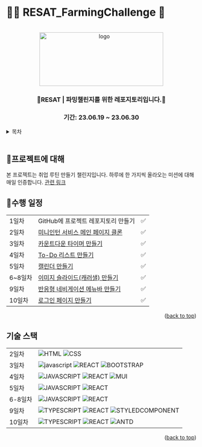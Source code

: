# 👩‍🌾 RESAT_FarmingChallenge 🌾

<a name="readme-top"></a>

<!-- PROJECT LOGO -->

<br />

<div align="center">
  <a href="https://github.com/github_username/repo_name">
    <div width = "80" height="80">
        <img src="https://miniintern-upload.s3.ap-northeast-2.amazonaws.com/35506/8e9a0f78-6d4c-450f-851d-42e7ec583101/%EC%9E%90%EC%82%B0-49.png" alt="logo"width="328" height="142">
    </div>
  </a>
<h3 align="center">🌱RESAT | 파밍챌린지를 위한 레포지토리입니다.🌱</h3>
<h3 align="center">기간: 23.06.19 ~ 23.06.30</h3>
</div>

<!-- TABLE OF CONTENTS -->
<details>
  <summary>목차</summary>
  <ol>
    <li><a href="#프로젝트에-대해">🌱프로젝트에 대해</a></li>
    <li><a href='#수행-일정'>🌱수행 일정</a></li>
    <!-- <li><a href="#기술-스택">기술 스택</a></li>
    <li><a href="#roadmap">Roadmap</a></li> -->
  </ol>
</details>
<br/>

<!-- ABOUT THE PROJECT -->

## 🌱프로젝트에 대해

본 프로젝트는 취업 루틴 만들기 챌린지입니다.
하루에 한 가지씩 올라오는 미션에 대해 매일 인증합니다.
[관련 링크](https://miniintern.com/event/2158)

## 🌱수행 일정

|         |                                                                                              |     |
| ------- | -------------------------------------------------------------------------------------------- | --- |
| 1일차   | GitHub에 프로젝트 레포지토리 만들기                                                          | ✅  |
| 2일차   | [미니인턴 서비스 메인 페이지 클론](https://blcklamb.github.io/RESAT_FarmingChallenge/day02/) | ✅  |
| 3일차   | [카운트다운 타이머 만들기](https://resat-farming-challenge-timer.vercel.app/)                | ✅  |
| 4일차   | [To-Do 리스트 만들기](https://resat-farming-challenge-todo-list.netlify.app/)                | ✅  |
| 5일차   | [캘린더 만들기](https://resat-farming-challenge-calendar.vercel.app/)                        | ✅  |
| 6~8일차 | [이미지 슬라이드(캐러샐) 만들기](https://resat-farming-challenge-carousel.netlify.app/)      | ✅  |
| 9일차   | [반응형 네비게이션 메뉴바 만들기](https://resat-farming-challenge-clone-page.vercel.app/)    | ✅  |
| 10일차  | [로그인 페이지 만들기](https://resat-farming-challenge-login-page.netlify.app/)              | ✅  |

<p align="right">(<a href="#readme-top">back to top</a>)</p>

## 기술 스택

|         |                                                                                                     |
| ------- | --------------------------------------------------------------------------------------------------- |
| 2일차   | ![HTML][html-shield] ![CSS][css-shield]                                                             |
| 3일차   | ![javascript][javascript-shield] ![REACT][react-shield] ![BOOTSTRAP][bootstrap-shield]              |
| 4일차   | ![JAVASCRIPT][javascript-shield] ![REACT][react-shield] ![MUI][mui-shield]                          |
| 5일차   | ![JAVASCRIPT][javascript-shield] ![REACT][react-shield]                                             |
| 6-8일차 | ![JAVASCRIPT][javascript-shield] ![REACT][react-shield]                                             |
| 9일차   | ![TYPESCRIPT][typescript-shield] ![REACT][react-shield] ![STYLEDCOMPONENT][styledcomponents-shield] |
| 10일차  | ![TYPESCRIPT][typescript-shield] ![REACT][react-shield] ![ANTD][antdesign-shield]                   |

<p align="right">(<a href="#readme-top">back to top</a>)</p>

<!-- ROADMAP -->

<!-- ## 개선 사항

- [ ] 작성 예정 1
- [ ] 작성 예정 2
- [ ] 작성 예정 3
  - [ ] 작성 예정 -->

<!-- <p align="right">(<a href="#readme-top">back to top</a>)</p> -->

<!-- MARKDOWN LINKS & IMAGES -->

[typescript-shield]: https://img.shields.io/badge/typescript-3178C6?style=for-the-badge&logo=typescript&logoColor=black
[html-shield]: https://img.shields.io/badge/html5-E34F26?style=for-the-badge&logo=html5&logoColor=white
[css-shield]: https://img.shields.io/badge/css3-1572B6?style=for-the-badge&logo=css3&logoColor=white
[react-shield]: https://img.shields.io/badge/react-61DAFB?style=for-the-badge&logo=react&logoColor=white
[javascript-shield]: https://img.shields.io/badge/javascript-%23323330.svg?style=for-the-badge&logo=javascript&logoColor=%23F7DF1E
[bootstrap-shield]: https://img.shields.io/badge/bootstrap-7952B3?style=for-the-badge&logo=bootstrap&logoColor=white
[mui-shield]: https://img.shields.io/badge/mui-007FFF?style=for-the-badge&logo=mui&logoColor=white
[styledcomponents-shield]: https://img.shields.io/badge/styledcomponents-DB7093?style=for-the-badge&logo=styledcomponents&logoColor=white
[antdesign-shield]: https://img.shields.io/badge/antdesign-0170FE?style=for-the-badge&logo=antdesign&logoColor=white

